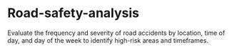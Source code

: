 # Road-safety-analysis
Evaluate the frequency and severity of road accidents by location, time of day, and day of the week to identify high-risk areas and timeframes.
